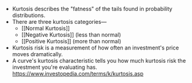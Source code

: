 -   Kurtosis describes the "fatness" of the tails found in probability distributions.
-   There are three kurtosis categories— 
	- [[Normal Kurtosis]]
	- [[Negative Kurtosis]] (less than normal)
	- [[Positive Kurtosis]]  (more than normal)
-   Kurtosis risk is a measurement of how often an investment's price moves dramatically.
-   A curve's kurtosis characteristic tells you how much kurtosis risk the investment you're evaluating has.
https://www.investopedia.com/terms/k/kurtosis.asp